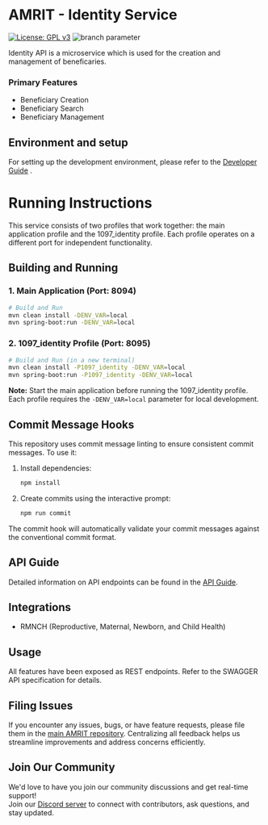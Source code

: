 # AMRIT - Identity Service 
[![License: GPL v3](https://img.shields.io/badge/License-GPLv3-blue.svg)](https://www.gnu.org/licenses/gpl-3.0)  ![branch parameter](https://github.com/PSMRI/Identity-API/actions/workflows/sast-and-package.yml/badge.svg)

Identity API is a microservice which is used for the creation and management of beneficaries.

### Primary Features
* Beneficiary Creation
* Beneficiary Search
* Beneficiary Management


## Environment and setup
For setting up the development environment, please refer to the [Developer Guide](https://piramal-swasthya.gitbook.io/amrit/developer-guide/development-environment-setup) .

# Running Instructions

This service consists of two profiles that work together: the main application profile and the 1097_identity profile. Each profile operates on a different port for independent functionality.

## Building and Running

### 1. Main Application (Port: 8094)
```bash
# Build and Run
mvn clean install -DENV_VAR=local
mvn spring-boot:run -DENV_VAR=local
```

### 2. 1097_identity Profile (Port: 8095)
```bash
# Build and Run (in a new terminal)
mvn clean install -P1097_identity -DENV_VAR=local
mvn spring-boot:run -P1097_identity -DENV_VAR=local
```

**Note:** Start the main application before running the 1097_identity profile. Each profile requires the `-DENV_VAR=local` parameter for local development.

## Commit Message Hooks

This repository uses commit message linting to ensure consistent commit messages. To use it:

1. Install dependencies:
   ```bash
   npm install
   ```

2. Create commits using the interactive prompt:
   ```bash
   npm run commit
   ```

The commit hook will automatically validate your commit messages against the conventional commit format.

## API Guide
Detailed information on API endpoints can be found in the [API Guide](https://piramal-swasthya.gitbook.io/amrit/architecture/api-guide).

## Integrations
* RMNCH (Reproductive, Maternal, Newborn, and Child Health)

## Usage
All features have been exposed as REST endpoints. Refer to the SWAGGER API specification for details.

## Filing Issues

If you encounter any issues, bugs, or have feature requests, please file them in the [main AMRIT repository](https://github.com/PSMRI/AMRIT/issues). Centralizing all feedback helps us streamline improvements and address concerns efficiently.  

## Join Our Community

We'd love to have you join our community discussions and get real-time support!  
Join our [Discord server](https://discord.gg/FVQWsf5ENS) to connect with contributors, ask questions, and stay updated.  


